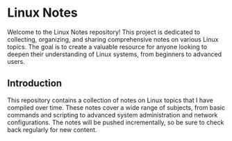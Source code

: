# Linux Notes

Welcome to the Linux Notes repository! This project is dedicated to collecting, organizing, and sharing comprehensive notes on various Linux topics. The goal is to create a valuable resource for anyone looking to deepen their understanding of Linux systems, from beginners to advanced users.

## Introduction

This repository contains a collection of notes on Linux topics that I have compiled over time. These notes cover a wide range of subjects, from basic commands and scripting to advanced system administration and network configurations. The notes will be pushed incrementally, so be sure to check back regularly for new content.
